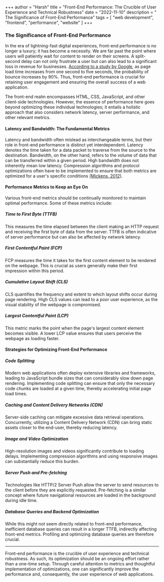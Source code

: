 +++
author = "Harsh"
title = "Front-End Performance: The Crucible of User Experience and Technical Robustness"
date = "2022-11-10"
description = " The Significance of Front-End Performance"
tags = [
    "web development",
    "frontend",
    "performance",
    "website"
]
+++

### The Significance of Front-End Performance

In the era of lightning-fast digital experiences, front-end performance is no longer a luxury; it has become a necessity. We are far past the point where users will patiently wait for content to render on their screens. A split-second delay can not only frustrate a user but can also lead to a significant loss in revenue for businesses. [According to a study by Google](https://www.thinkwithgoogle.com/marketing-resources/data-measurement/mobile-page-speed-new-industry-benchmarks/), as page load time increases from one second to five seconds, the probability of bounce increases by 90%. Thus, front-end performance is crucial for retaining user engagement and ensuring the overall success of a web application.

The front-end realm encompasses HTML, CSS, JavaScript, and other client-side technologies. However, the essence of performance here goes beyond optimizing these individual technologies; it entails a holistic approach that also considers network latency, server performance, and other relevant metrics.

#### Latency and Bandwidth: The Fundamental Metrics

Latency and bandwidth often mislead as interchangeable terms, but their role in front-end performance is distinct yet interdependent. Latency denotes the time taken for a data packet to traverse from the source to the destination. Bandwidth, on the other hand, refers to the volume of data that can be transferred within a given period. High bandwidth does not inherently mean low latency. Compression algorithms and protocol optimizations often have to be implemented to ensure that both metrics are optimized for a user's specific conditions [(Mickens, 2012)](https://research.microsoft.com/en-us/um/people/mickens/papers/howto.pdf).

#### Performance Metrics to Keep an Eye On

Various front-end metrics should be continually monitored to maintain optimal performance. Some of these metrics include:

##### Time to First Byte (TTFB)

This measures the time elapsed between the client making an HTTP request and receiving the first byte of data from the server. TTFB is often indicative of server performance but can also be affected by network latency.

##### First Contentful Paint (FCP)

FCP measures the time it takes for the first content element to be rendered on the webpage. This is crucial as users generally make their first impression within this period.

##### Cumulative Layout Shift (CLS)

CLS quantifies the frequency and extent to which layout shifts occur during page rendering. High CLS values can lead to a poor user experience, as the visual stability of the webpage is compromised.

##### Largest Contentful Paint (LCP)

This metric marks the point when the page's largest content element becomes visible. A lower LCP value ensures that users perceive the webpage as loading faster.

#### Strategies for Optimizing Front-End Performance

##### Code Splitting

Modern web applications often deploy extensive libraries and frameworks, leading to JavaScript bundle sizes that can considerably slow down page rendering. Implementing code splitting can ensure that only the necessary code chunks are loaded at a given time, thereby accelerating initial page load times.

##### Caching and Content Delivery Networks (CDN)

Server-side caching can mitigate excessive data retrieval operations. Concurrently, utilizing a Content Delivery Network (CDN) can bring static assets closer to the end-user, thereby reducing latency.

##### Image and Video Optimization

High-resolution images and videos significantly contribute to loading delays. Implementing compression algorithms and using responsive images can substantially reduce this burden.

##### Server Push and Pre-fetching

Technologies like HTTP/2 Server Push allow the server to send resources to the client before they are explicitly requested. Pre-fetching is a similar concept where future navigational resources are loaded in the background during idle time.

##### Database Queries and Backend Optimization

While this might not seem directly related to front-end performance, inefficient database queries can result in a longer TTFB, indirectly affecting front-end metrics. Profiling and optimizing database queries are therefore crucial.

---

Front-end performance is the crucible of user experience and technical robustness. As such, its optimization should be an ongoing effort rather than a one-time setup. Through careful attention to metrics and thoughtful implementation of optimizations, one can significantly improve the performance and, consequently, the user experience of web applications.
